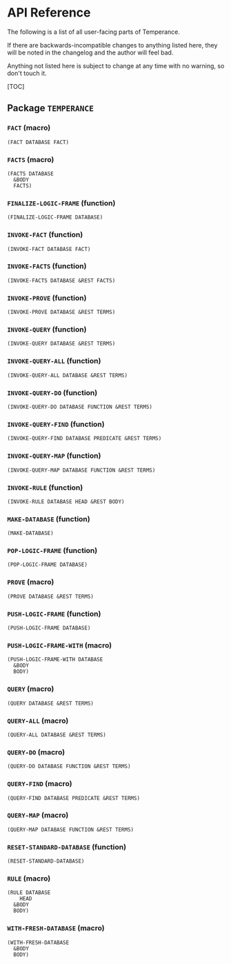 # API Reference

The following is a list of all user-facing parts of Temperance.

If there are backwards-incompatible changes to anything listed here, they will
be noted in the changelog and the author will feel bad.

Anything not listed here is subject to change at any time with no warning, so
don't touch it.

[TOC]

## Package `TEMPERANCE`

### `FACT` (macro)

    (FACT DATABASE FACT)

### `FACTS` (macro)

    (FACTS DATABASE
      &BODY
      FACTS)

### `FINALIZE-LOGIC-FRAME` (function)

    (FINALIZE-LOGIC-FRAME DATABASE)

### `INVOKE-FACT` (function)

    (INVOKE-FACT DATABASE FACT)

### `INVOKE-FACTS` (function)

    (INVOKE-FACTS DATABASE &REST FACTS)

### `INVOKE-PROVE` (function)

    (INVOKE-PROVE DATABASE &REST TERMS)

### `INVOKE-QUERY` (function)

    (INVOKE-QUERY DATABASE &REST TERMS)

### `INVOKE-QUERY-ALL` (function)

    (INVOKE-QUERY-ALL DATABASE &REST TERMS)

### `INVOKE-QUERY-DO` (function)

    (INVOKE-QUERY-DO DATABASE FUNCTION &REST TERMS)

### `INVOKE-QUERY-FIND` (function)

    (INVOKE-QUERY-FIND DATABASE PREDICATE &REST TERMS)

### `INVOKE-QUERY-MAP` (function)

    (INVOKE-QUERY-MAP DATABASE FUNCTION &REST TERMS)

### `INVOKE-RULE` (function)

    (INVOKE-RULE DATABASE HEAD &REST BODY)

### `MAKE-DATABASE` (function)

    (MAKE-DATABASE)

### `POP-LOGIC-FRAME` (function)

    (POP-LOGIC-FRAME DATABASE)

### `PROVE` (macro)

    (PROVE DATABASE &REST TERMS)

### `PUSH-LOGIC-FRAME` (function)

    (PUSH-LOGIC-FRAME DATABASE)

### `PUSH-LOGIC-FRAME-WITH` (macro)

    (PUSH-LOGIC-FRAME-WITH DATABASE
      &BODY
      BODY)

### `QUERY` (macro)

    (QUERY DATABASE &REST TERMS)

### `QUERY-ALL` (macro)

    (QUERY-ALL DATABASE &REST TERMS)

### `QUERY-DO` (macro)

    (QUERY-DO DATABASE FUNCTION &REST TERMS)

### `QUERY-FIND` (macro)

    (QUERY-FIND DATABASE PREDICATE &REST TERMS)

### `QUERY-MAP` (macro)

    (QUERY-MAP DATABASE FUNCTION &REST TERMS)

### `RESET-STANDARD-DATABASE` (function)

    (RESET-STANDARD-DATABASE)

### `RULE` (macro)

    (RULE DATABASE
        HEAD
      &BODY
      BODY)

### `WITH-FRESH-DATABASE` (macro)

    (WITH-FRESH-DATABASE
      &BODY
      BODY)


